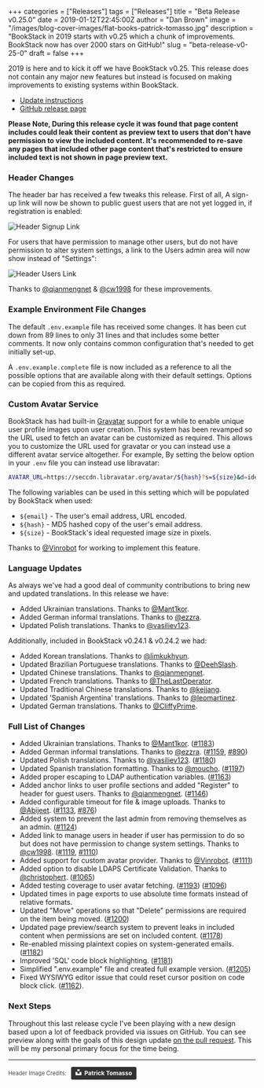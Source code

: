 +++
categories = ["Releases"]
tags = ["Releases"]
title = "Beta Release v0.25.0"
date = 2019-01-12T22:45:00Z
author = "Dan Brown"
image = "/images/blog-cover-images/flat-books-patrick-tomasso.jpg"
description = "BookStack in 2019 starts with v0.25 which a chunk of improvements. BookStack now has over 2000 stars on GitHub!"
slug = "beta-release-v0-25-0"
draft = false
+++

2019 is here and to kick it off we have BookStack v0.25. This release does not contain any major new features
but instead is focused on making improvements to existing systems within BookStack.

* [Update instructions](https://www.bookstackapp.com/docs/admin/updates)
* [GitHub release page](https://github.com/BookStackApp/BookStack/releases/tag/v0.25.0)


**Please Note, During this release cycle it was found that page content includes could leak their content as preview text to users
that don't have permission to view the included content. It's recommended to re-save any pages that included other page content that's restricted to ensure included text is not shown in page preview text.**

### Header Changes

The header bar has received a few tweaks this release. First of all, A sign-up link will now be
shown to public guest users that are not yet logged in, if registration is enabled:

![Header Signup Link](/images/2019/01/header_signup_link.png)

For users that have permission to manage other users, but do not have permission
to alter system settings, a link to the Users admin area will now show instead of "Settings":

![Header Users Link](/images/2019/01/header_users_link.png)

Thanks to [@qianmengnet](https://github.com/BookStackApp/BookStack/pull/1146) & [@cw1998](https://github.com/BookStackApp/BookStack/pull/1119) for these improvements. 

### Example Environment File Changes

The default `.env.example` file has received some changes. It has been cut down from 89 lines
to only 31 lines and that includes some better comments. It now only contains common configuration
that's needed to get initially set-up.

A `.env.example.complete` file is now included as a reference to all the possible options that
are available along with their default settings. Options can be copied from this as required.

### Custom Avatar Service

BookStack has had built-in [Gravatar](https://en.gravatar.com/) support for a while to enable 
unique user profile images upon user creation. This system has been revamped so the URL used to 
fetch an avatar can be customized as required. This allows you to customize the URL used for gravatar
or you can instead use a different avatar service altogether. For example, By setting the below option 
in your `.env` file you can instead use libravatar:

```bash
AVATAR_URL=https://seccdn.libravatar.org/avatar/${hash}?s=${size}&d=identicon
```

The following variables can be used in this setting which will be populated by BookStack when used:

* `${email}` - The user's email address, URL encoded.
* `${hash}` - MD5 hashed copy of the user's email address.
* `${size}` - BookStack's ideal requested image size in pixels.

Thanks to [@Vinrobot](https://github.com/BookStackApp/BookStack/pull/1111) for working to implement this feature.

### Language Updates

As always we've had a good deal of community contributions to bring new and updated translations.
In this release we have:

* Added Ukrainian translations. Thanks to [@Mant1kor](https://github.com/BookStackApp/BookStack/pull/1183).
* Added German informal translations. Thanks to [@ezzra](https://github.com/BookStackApp/BookStack/pull/1159).
* Updated Polish translations. Thanks to [@vasiliev123](https://github.com/BookStackApp/BookStack/pull/1180).

Additionally, included in BookStack v0.24.1 & v0.24.2 we had:

* Added Korean translations. Thanks to [@limkukhyun](https://github.com/BookStackApp/BookStack/pull/1066).
* Updated Brazilian Portuguese translations. Thanks to [@DeehSlash](https://github.com/BookStackApp/BookStack/pull/1034).
* Updated Chinese translations. Thanks to [@qianmengnet](https://github.com/BookStackApp/BookStack/pull/1109).
* Updated French translations. Thanks to [@TheLastOperator](https://github.com/BookStackApp/BookStack/pull/1098).
* Updated Traditional Chinese translations. Thanks to [@kejjang](https://github.com/BookStackApp/BookStack/pull/1088).
* Updated 'Spanish Argentina' translations. Thanks to [@leomartinez](https://github.com/BookStackApp/BookStack/pull/1117).
* Updated German translations. Thanks to [@CliffyPrime](https://github.com/BookStackApp/BookStack/pull/1072).

### Full List of Changes

* Added Ukrainian translations. Thanks to [@Mant1kor](https://github.com/BookStackApp/BookStack/pull/1183). ([#1183](https://github.com/BookStackApp/BookStack/pull/1183))
* Added German informal translations. Thanks to [@ezzra](https://github.com/BookStackApp/BookStack/pull/1159). ([#1159](https://github.com/BookStackApp/BookStack/pull/1159), [#890](https://github.com/BookStackApp/BookStack/issues/890))
* Updated Polish translations. Thanks to [@vasiliev123](https://github.com/BookStackApp/BookStack/pull/1180). ([#1180](https://github.com/BookStackApp/BookStack/pull/1180))
* Updated Spanish translation formatting. Thanks to [@moucho](https://github.com/BookStackApp/BookStack/pull/1197). ([#1197](https://github.com/BookStackApp/BookStack/pull/1197))
* Added proper escaping to LDAP authentication variables. ([#1163](https://github.com/BookStackApp/BookStack/issues/1163))
* Added anchor links to user profile sections and added "Register" to header for guest users. Thanks to [@qianmengnet](https://github.com/BookStackApp/BookStack/pull/1146). ([#1146](https://github.com/BookStackApp/BookStack/pull/1146))
* Added configurable timeout for file & image uploads. Thanks to [@Abijeet](https://github.com/BookStackApp/BookStack/pull/1133). ([#1133](https://github.com/BookStackApp/BookStack/pull/1133), [#876](https://github.com/BookStackApp/BookStack/issues/876))
* Added system to prevent the last admin from removing themselves as an admin. ([#1124](https://github.com/BookStackApp/BookStack/issues/1124))
* Added link to manage users in header if user has permission to do so but does not have permission to change system settings. Thanks to [@cw1998](https://github.com/BookStackApp/BookStack/pull/1119). ([#1119](https://github.com/BookStackApp/BookStack/pull/1119), [#1110](https://github.com/BookStackApp/BookStack/issues/1110))
* Added support for custom avatar provider. Thanks to [@Vinrobot](https://github.com/BookStackApp/BookStack/pull/1111). ([#1111](https://github.com/BookStackApp/BookStack/pull/1111))
* Added option to disable LDAPS Certificate Validation. Thanks to [@christophert](https://github.com/BookStackApp/BookStack/pull/1096).  ([#1065](https://github.com/BookStackApp/BookStack/issues/1065))
* Added testing coverage to user avatar fetching. ([#1193](https://github.com/BookStackApp/BookStack/issues/1193))
([#1096](https://github.com/BookStackApp/BookStack/pull/1096))
* Updated times in page exports to use absolute time formats instead of relative formats.
* Updated "Move" operations so that "Delete" permissions are required on the item being moved. ([#1200](https://github.com/BookStackApp/BookStack/issues/1200))
* Updated page preview/search system to prevent leaks in included content when permissions are set on included content. ([#1178](https://github.com/BookStackApp/BookStack/issues/1178))
* Re-enabled missing plaintext copies on system-generated emails. ([#1182](https://github.com/BookStackApp/BookStack/issues/1182))
* Improved 'SQL' code block highlighting. ([#1181](https://github.com/BookStackApp/BookStack/issues/1181))
* Simplified ".env.example" file and created full example version. ([#1205](https://github.com/BookStackApp/BookStack/pull/1205))
* Fixed WYSIWYG editor issue that could reset cursor position on code block click. ([#1162](https://github.com/BookStackApp/BookStack/issues/1162)).

### Next Steps

Throughout this last release cycle I've been playing with a new design based upon a lot of feedback
provided via issues on GitHub. You can see preview along with the goals of this design update [on the pull request](https://github.com/BookStackApp/BookStack/pull/1153). This will be my personal primary focus for the time being.

----

<span style="font-size: 0.8em;opacity:0.8;">Header Image Credits: &nbsp; <a style="background-color:black;color:white;text-decoration:none;padding:4px 6px;font-family:-apple-system, BlinkMacSystemFont, &quot;San Francisco&quot;, &quot;Helvetica Neue&quot;, Helvetica, Ubuntu, Roboto, Noto, &quot;Segoe UI&quot;, Arial, sans-serif;font-size:12px;font-weight:bold;line-height:1.2;display:inline-block;border-radius:3px" href="https://unsplash.com/@impatrickt?utm_medium=referral&amp;utm_campaign=photographer-credit&amp;utm_content=creditBadge" target="_blank" rel="noopener noreferrer" title="Download free do whatever you want high-resolution photos from Patrick Tomasso"><span style="display:inline-block;padding:2px 3px"><svg xmlns="http://www.w3.org/2000/svg" style="height:12px;width:auto;position:relative;vertical-align:middle;top:-2px;fill:white" viewBox="0 0 32 32"><title>unsplash-logo</title><path d="M10 9V0h12v9H10zm12 5h10v18H0V14h10v9h12v-9z"></path></svg></span><span style="display:inline-block;padding:2px 3px">Patrick Tomasso</span></a></span>
